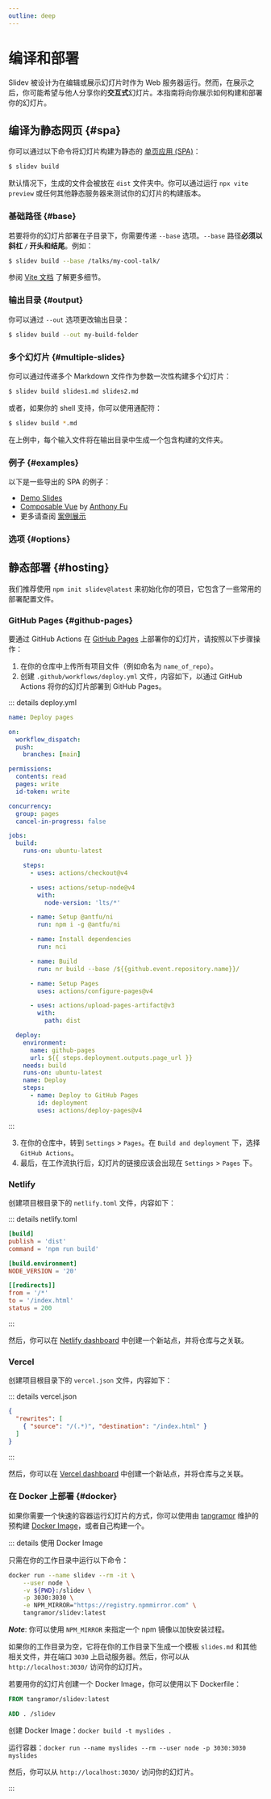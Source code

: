 ```yaml
---
outline: deep
---
```


# 编译和部署

Slidev 被设计为在编辑或展示幻灯片时作为 Web 服务器运行。然而，在展示之后，你可能希望与他人分享你的**交互式**幻灯片。本指南将向你展示如何构建和部署你的幻灯片。

## 编译为静态网页 {#spa}

你可以通过以下命令将幻灯片构建为静态的 [单页应用 (SPA)](https://developer.mozilla.org/en-US/docs/Glossary/SPA)：

```bash
$ slidev build
```

默认情况下，生成的文件会被放在 `dist` 文件夹中。你可以通过运行 `npx vite preview` 或任何其他静态服务器来测试你的幻灯片的构建版本。

### 基础路径 {#base}

若要将你的幻灯片部署在子目录下，你需要传递 `--base` 选项。`--base` 路径**必须以斜杠 `/` 开头和结尾**。例如：

```bash
$ slidev build --base /talks/my-cool-talk/
```

参阅 [Vite 文档](https://cn.vitejs.dev/guide/build.html#public-base-path) 了解更多细节。

### 输出目录 {#output}

你可以通过 `--out` 选项更改输出目录：

```bash
$ slidev build --out my-build-folder
```

### 多个幻灯片 {#multiple-slides}

你可以通过传递多个 Markdown 文件作为参数一次性构建多个幻灯片：

```bash
$ slidev build slides1.md slides2.md
```

或者，如果你的 shell 支持，你可以使用通配符：

```bash
$ slidev build *.md
```

在上例中，每个输入文件将在输出目录中生成一个包含构建的文件夹。

### 例子 {#examples}

以下是一些导出的 SPA 的例子：

- [Demo Slides](https://sli.dev/demo/starter)
- [Composable Vue](https://talks.antfu.me/2021/composable-vue) by [Anthony Fu](https://github.com/antfu)
- 更多请查阅 [案例展示](../resources/showcases)

### 选项 {#options}

<LinkCard link="features/build-with-pdf" />
<LinkCard link="features/bundle-remote-assets" />

## 静态部署 {#hosting}

我们推荐使用 `npm init slidev@latest` 来初始化你的项目，它包含了一些常用的部署配置文件。

### GitHub Pages {#github-pages}

要通过 GitHub Actions 在 [GitHub Pages](https://pages.github.com/) 上部署你的幻灯片，请按照以下步骤操作：

1. 在你的仓库中上传所有项目文件（例如命名为 `name_of_repo`）。
2. 创建 `.github/workflows/deploy.yml` 文件，内容如下，以通过 GitHub Actions 将你的幻灯片部署到 GitHub Pages。

::: details deploy.yml

```yaml
name: Deploy pages

on:
  workflow_dispatch:
  push:
    branches: [main]

permissions:
  contents: read
  pages: write
  id-token: write

concurrency:
  group: pages
  cancel-in-progress: false

jobs:
  build:
    runs-on: ubuntu-latest

    steps:
      - uses: actions/checkout@v4

      - uses: actions/setup-node@v4
        with:
          node-version: 'lts/*'

      - name: Setup @antfu/ni
        run: npm i -g @antfu/ni

      - name: Install dependencies
        run: nci

      - name: Build
        run: nr build --base /${{github.event.repository.name}}/

      - name: Setup Pages
        uses: actions/configure-pages@v4

      - uses: actions/upload-pages-artifact@v3
        with:
          path: dist

  deploy:
    environment:
      name: github-pages
      url: ${{ steps.deployment.outputs.page_url }}
    needs: build
    runs-on: ubuntu-latest
    name: Deploy
    steps:
      - name: Deploy to GitHub Pages
        id: deployment
        uses: actions/deploy-pages@v4
```

:::

3. 在你的仓库中，转到 `Settings` > `Pages`。在 `Build and deployment` 下，选择 `GitHub Actions`。
4. 最后，在工作流执行后，幻灯片的链接应该会出现在 `Settings` > `Pages` 下。

### Netlify

创建项目根目录下的 `netlify.toml` 文件，内容如下：

::: details netlify.toml

```toml
[build]
publish = 'dist'
command = 'npm run build'

[build.environment]
NODE_VERSION = '20'

[[redirects]]
from = '/*'
to = '/index.html'
status = 200
```

:::

然后，你可以在 [Netlify dashboard](https://netlify.com/) 中创建一个新站点，并将仓库与之关联。

### Vercel

创建项目根目录下的 `vercel.json` 文件，内容如下：

::: details vercel.json

```json
{
  "rewrites": [
    { "source": "/(.*)", "destination": "/index.html" }
  ]
}
```

:::

然后，你可以在 [Vercel dashboard](https://vercel.com/) 中创建一个新站点，并将仓库与之关联。

### 在 Docker 上部署 {#docker}

如果你需要一个快速的容器运行幻灯片的方式，你可以使用由 [tangramor](https://github.com/tangramor) 维护的预构建 [Docker Image](https://hub.docker.com/r/tangramor/slidev)，或者自己构建一个。

::: details 使用 Docker Image

只需在你的工作目录中运行以下命令：

```bash
docker run --name slidev --rm -it \
    --user node \
    -v ${PWD}:/slidev \
    -p 3030:3030 \
    -e NPM_MIRROR="https://registry.npmmirror.com" \
    tangramor/slidev:latest
```

**_Note_**: 你可以使用 `NPM_MIRROR` 来指定一个 npm 镜像以加快安装过程。

如果你的工作目录为空，它将在你的工作目录下生成一个模板 `slides.md` 和其他相关文件，并在端口 `3030` 上启动服务器。然后，你可以从 `http://localhost:3030/` 访问你的幻灯片。

若要用你的幻灯片创建一个 Docker Image，你可以使用以下 Dockerfile：

```Dockerfile
FROM tangramor/slidev:latest

ADD . /slidev
```

创建 Docker Image：`docker build -t myslides .`

运行容器：`docker run --name myslides --rm --user node -p 3030:3030 myslides`

然后，你可以从 `http://localhost:3030/` 访问你的幻灯片。

:::
